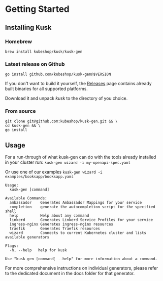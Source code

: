 #  Getting Started

## Installing Kusk

### Homebrew
`brew install kubeshop/kusk/kusk-gen`

### Latest release on Github
`go install github.com/kubeshop/kusk-gen@$VERSION`

If you don't want to build it yourself, the [Releases](https://github.com/kubeshop/kusk-gen/releases) page contains already built binaries for all supported platforms.

Download it and unpack *kusk* to the directory of you choice.

### From source
```shell
git clone git@github.com:kubeshop/kusk-gen.git && \
cd kusk-gen && \
go install
```

## Usage

For a run-through of what kusk-gen can do with the tools already installed in your cluster run:
`kusk-gen wizard -i my-openapi-spec.yaml`

Or use one of our examples
`kusk-gen wizard -i examples/booksapp/booksapp.yaml`

```shell
Usage:
  kusk-gen [command]

Available Commands:
  ambassador    Generates Ambassador Mappings for your service
  completion    generate the autocompletion script for the specified shell
  help          Help about any command
  linkerd       Generates Linkerd Service Profiles for your service
  ingress-nginx Generates ingress-nginx resources
  traefik       Generates Traefik resources
  wizard        Connects to current Kubernetes cluster and lists available generators

Flags:
  -h, --help   help for kusk

Use "kusk-gen [command] --help" for more information about a command.
```

For more comprehensive instructions on individual generators, please refer to the dedicated document in the docs folder
for that generator.
